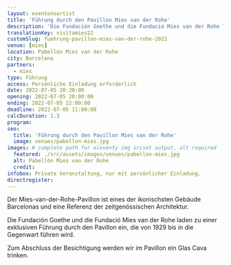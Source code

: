 ```yaml
---
layout: eventonoartist
title: 'Führung durch den Pavillon Mies van der Rohe'
description: 'Die Fundación Goethe und die Fundació Mies van der Rohe laden zu einer exklusiven Führung durch den Pavillon ein, die von 1929 bis in die Gegenwart führen wird.'
translationKey: visitamies22
customSlug: fuehrung-pavillon-mies-van-der-rohe-2022
venue: [mies]
location: Pabellón Mies van der Rohe
city: Barcelona
partners:
  - mies
type: Führung
access: Persönliche Einladung erforderlich
date: 2022-07-05 20:30:00
opening: 2022-07-05 20:00:00
ending: 2022-07-05 22:00:00
deadline: 2022-07-05 11:00:00
calcDuration: 1.3
program:
seo:
  title: 'Führung durch den Pavillon Mies van der Rohe'
  image: venues/pabellon-mies.jpg
images: # complete path for eleventy img srcset output, alt required
  featured: ./src/assets/images/venues/pabellon-mies.jpg
  alt: Pabellón Mies van der Rohe
  credit:
infobox: Private Veranstaltung, nur mit persönlicher Einladung.
directregister:
---
```


Der Mies-van-der-Rohe-Pavillon ist eines der ikonischsten Gebäude Barcelonas und eine Referenz der zeitgenössischen Architektur.

Die Fundación Goethe und die Fundació Mies van der Rohe laden zu einer exklusiven Führung durch den Pavillon ein, die von 1929 bis in die Gegenwart führen wird.

Zum Abschluss der Besichtigung werden wir im Pavillon ein Glas Cava trinken.
